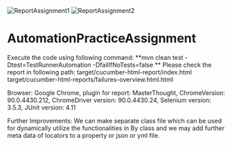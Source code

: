 ![ReportAssignment1](https://user-images.githubusercontent.com/29620679/120100136-bf907700-c15c-11eb-9223-2c448d67f736.PNG)
![ReportAssignment2](https://user-images.githubusercontent.com/29620679/120100139-c0c1a400-c15c-11eb-880c-86d555cd0a68.PNG)
# AutomationPracticeAssignment



Execute the code using following command: **mvn clean test -Dtest=TestRunnerAutomation -DfailIfNoTests=false
**
Please check the report in following path:
target/cucumber-html-report/index.html
target/cucumber-html-reports/failures-overview.html.html

Browser: Google Chrome,
plugin for report: MasterThought,
ChromeVersion: 90.0.4430.212,
ChromeDriver version: 90.0.4430.24,
Selenium version: 3.5.3,
JUnit version: 4.11

Further Improvements: We can make separate class file which can be used for dynamically utilize the functionalities in By class and we may add further meta data of locators to a property or json or yml file. 
